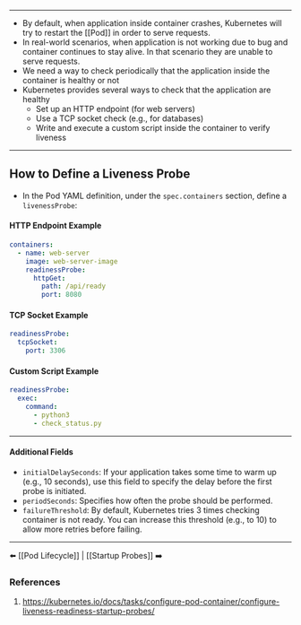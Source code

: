 ___
- By default, when application inside container crashes,  Kubernetes will try to restart the [[Pod]] in order to serve requests.
- In real-world scenarios, when application is not working due to bug and container continues to stay alive. In that scenario they are unable to serve requests.
- We need a way to check periodically that the application inside the container is healthy or not
- Kubernetes provides several ways to check that the application are healthy
    - Set up an HTTP endpoint (for web servers)
    - Use a TCP socket check (e.g., for databases)        
    - Write and execute a custom script inside the container to verify liveness

___
## How to Define a Liveness Probe
- In the Pod YAML definition, under the `spec.containers` section, define a `livenessProbe`:
#### HTTP Endpoint Example
```yaml
containers:
  - name: web-server
    image: web-server-image
    readinessProbe:
      httpGet:
        path: /api/ready
        port: 8080
```

#### TCP Socket Example
```yaml
readinessProbe:
  tcpSocket:
    port: 3306
```

#### Custom Script Example
```yaml
readinessProbe:
  exec:
    command:
      - python3
      - check_status.py
```
___
#### Additional Fields
- `initialDelaySeconds`: If your application takes some time to warm up (e.g., 10 seconds), use this field to specify the delay before the first probe is initiated.
- `periodSeconds`: Specifies how often the probe should be performed.
- `failureThreshold`: By default, Kubernetes tries 3 times checking container is not ready. You can increase this threshold (e.g., to 10) to allow more retries before failing.
___
⬅️ [[Pod Lifecycle]] | [[Startup Probes]] ➡️

### References

1. https://kubernetes.io/docs/tasks/configure-pod-container/configure-liveness-readiness-startup-probes/
    